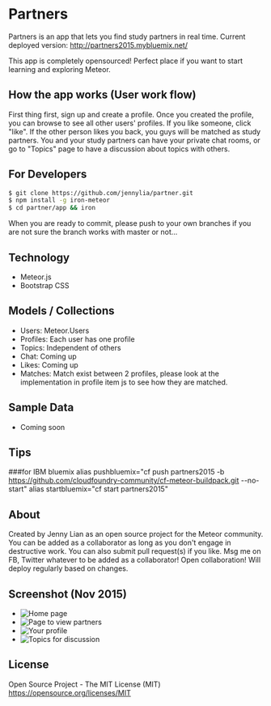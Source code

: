 # Partners
Partners is an app that lets you find study partners in real time.
Current deployed version: http://partners2015.mybluemix.net/

This app is completely opensourced! Perfect place if you want to start learning and exploring Meteor.

## How the app works (User work flow)
First thing first, sign up and create a profile. Once you created the profile, you can browse to see all other users' profiles. If you like someone, click "like". If the other person likes you back, you guys will be matched as study partners. You and your study partners can have your private chat rooms, or go to "Topics" page to have a discussion about topics with others.

## For Developers
```sh
$ git clone https://github.com/jennylia/partner.git
$ npm install -g iron-meteor
$ cd partner/app && iron
```
When you are ready to commit, please push to your own branches if you are not sure the branch works with master or not...

## Technology
* Meteor.js
* Bootstrap CSS

## Models / Collections
* Users: Meteor.Users
* Profiles: Each user has one profile
* Topics: Independent of others
* Chat: Coming up
* Likes: Coming up
* Matches: Match exist between 2 profiles, please look at the implementation in profile item js to see how they are matched.

## Sample Data
* Coming soon

## Tips
###for IBM bluemix
alias pushbluemix="cf push partners2015 -b https://github.com/cloudfoundry-community/cf-meteor-buildpack.git --no-start"
alias startbluemix="cf start partners2015"

## About
Created by Jenny Lian as an open source project for the Meteor community. You can be added as a collaborator as long as you don't engage in destructive work. You can also submit pull request(s) if you like. Msg me on FB, Twitter whatever to be added as a collaborator! Open collaboration! Will deploy regularly based on changes.

## Screenshot (Nov 2015)

* ![Home page](./pictures/Home.png)
* ![Page to view partners](./pictures/Partners.png)
* ![Your profile](./pictures/ProfilePage.png)
* ![Topics for discussion](./pictures/Topics.png)

## License
Open Source Project - The MIT License (MIT)
https://opensource.org/licenses/MIT

